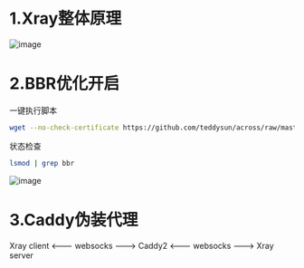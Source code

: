 # 1.Xray整体原理
![image](https://github.com/StevenTech2023/SecureTunnelHub/assets/13182431/1734fa1c-fa24-492b-85fb-707c939c020e)

# 2.BBR优化开启

一键执行脚本
```bash
wget --no-check-certificate https://github.com/teddysun/across/raw/master/bbr.sh && chmod +x bbr.sh && ./bbr.sh
```

状态检查
```bash
lsmod | grep bbr
```
![image](https://github.com/StevenTech2023/SecureTunnelHub/assets/13182431/cc1cc503-06ec-4c15-85c9-6b23f351b172)

# 3.Caddy伪装代理

Xray client <--- websocks ---> Caddy2 <--- websocks ---> Xray server




